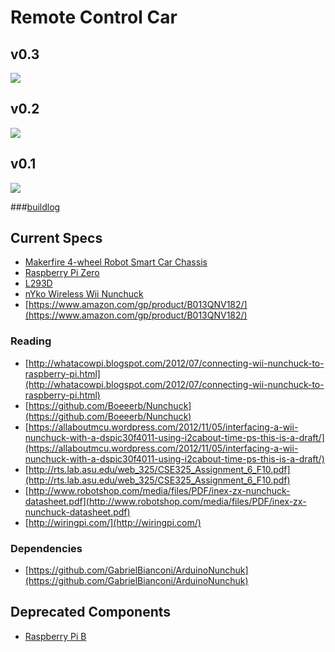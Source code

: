 # Remote Control Car

## v0.3
![](http://files.jackdwyer.org/2016_09_25-21:32:10.png)

## v0.2
![](http://files.jackdwyer.org/20160912_001600.jpg)

## v0.1
![](http://files.jackdwyer.org/2016_09_04-14:57:40.png)

###[buildlog](buildlog/BUILDLOG.md)

## Current Specs
- [Makerfire 4-wheel Robot Smart Car Chassis](https://www.amazon.com/gp/product/B00NAT3VF4)
- [Raspberry Pi Zero](https://www.raspberrypi.org/)
- [L293D](http://www.ti.com/lit/ds/symlink/l293d.pdf)
- [nYko Wireless Wii Nunchuck](https://www.amazon.com/Wii-Kama-Wireless-Controller-Colours-Nintendo/dp/B0012R58LG)
- [https://www.amazon.com/gp/product/B013QNV182/](https://www.amazon.com/gp/product/B013QNV182/)

### Reading
- [http://whatacowpi.blogspot.com/2012/07/connecting-wii-nunchuck-to-raspberry-pi.html](http://whatacowpi.blogspot.com/2012/07/connecting-wii-nunchuck-to-raspberry-pi.html)
- [https://github.com/Boeeerb/Nunchuck](https://github.com/Boeeerb/Nunchuck)
- [https://allaboutmcu.wordpress.com/2012/11/05/interfacing-a-wii-nunchuck-with-a-dspic30f4011-using-i2cabout-time-ps-this-is-a-draft/](https://allaboutmcu.wordpress.com/2012/11/05/interfacing-a-wii-nunchuck-with-a-dspic30f4011-using-i2cabout-time-ps-this-is-a-draft/)
- [http://rts.lab.asu.edu/web_325/CSE325_Assignment_6_F10.pdf](http://rts.lab.asu.edu/web_325/CSE325_Assignment_6_F10.pdf)
- [http://www.robotshop.com/media/files/PDF/inex-zx-nunchuck-datasheet.pdf](http://www.robotshop.com/media/files/PDF/inex-zx-nunchuck-datasheet.pdf)
- [http://wiringpi.com/](http://wiringpi.com/)

### Dependencies
- [https://github.com/GabrielBianconi/ArduinoNunchuk](https://github.com/GabrielBianconi/ArduinoNunchuk)

## Deprecated Components
- [Raspberry Pi B](https://www.raspberrypi.org/)
